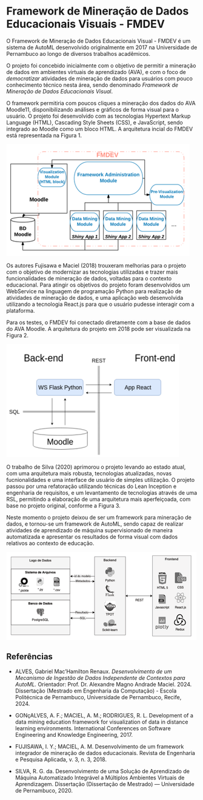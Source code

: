 # Framework de Mineração de Dados Educacionais Visuais - FMDEV

O Framework de Mineração de Dados Educacionais Visual - FMDEV é um sistema de
AutoML desenvolvido originalmente em 2017 na Universidade de Pernambuco ao longo de
diversos trabalhos acadêmicos.

O projeto foi concebido inicialmente com o objetivo de permitir a mineração de dados
em ambientes virtuais de aprendizado (AVA), e com o foco de *democratizar* atividades de mineração de dados para usuários com pouco conhecimento técnico nesta área, sendo denominado
*Framework de Mineração de Dados Educacionais Visual*. 

O framework permitiria com poucos
cliques a mineração dos dados do AVA Moodle11, disponibilizando análises e gráficos de forma
visual para o usuário. O projeto foi desenvolvido com as tecnologias Hypertext Markup Language
(HTML), Cascading Style Sheets (CSS), e JavaScript, sendo integrado ao Moodle como um
bloco HTML. A arquitetura incial do FMDEV está representada na Figura 1.

![Figura 1 - Arquitetura do FMDEV](/docs/img/fmdev_arch_1.png)	

Os autores Fujisawa e Maciel (2018) trouxeram melhorias para o projeto com o
objetivo de modernizar as tecnologias utilizadas e trazer mais funcionalidades de mineração
de dados, voltadas para o contexto educacional. Para atingir os objetivos do projeto foram
desenvolvidos um WebService na linguagem de programação Python para realização de atividades
de mineração de dados, e uma aplicação web desenvolvida utilizando a tecnologia React.js para
que o usuário pudesse interagir com a plataforma. 

Para os testes, o FMDEV foi conectado
diretamente com a base de dados do AVA Moodle. A arquitetura do projeto em 2018 pode ser
visualizada na Figura 2.

![Figura 2 - Arquitetura do FMDEV evoluída](/docs/img/fmdev_arch_2.png)	

O trabalho de Silva (2020) aprimorou o projeto levando ao estado atual, com uma
arquitetura mais robusta, tecnologias atualizadas, novas fucnionalidades e uma interface de
usuário de simples utilização. O projeto passou por uma refatoração utilizando técnicas do Lean
Inception e engenharia de requisitos, e um levantamento de tecnologias através de uma RSL,
permitindo a elaboração de uma arquitetura mais aperfeiçoada, com base no projeto original,
conforme a Figura 3. 

Neste momento o projeto deixou de ser um framework para mineração de
dados, e tornou-se um framework de AutoML, sendo capaz de realizar atividades de aprendizado
de máquina supervisionado de maneira automatizada e apresentar os resultados de forma visual
com dados relativos ao contexto de educação.

![Figura 3 - Arquitetura do FMDEV final](/docs/img/fmdev_arch_3.png)	


## Referências

- ALVES, Gabriel Mac’Hamilton Renaux. *Desenvolvimento de um Mecanismo de Ingestão de Dados Independente de Contextos para AutoML.* Orientador: Prof. Dr. Alexandre Magno Andrade Maciel. 2024. Dissertação (Mestrado em Engenharia da Computação) - Escola Politécnica de Pernambuco, Universidade de Pernambuco, Recife, 2024.

- GONçALVES, A. F.; MACIEL, A. M.; RODRIGUES, R. L. Development of a data
mining education framework for visualization of data in distance learning environments.
International Conferences on Software Engineering and Knowledge Engineering, 2017.

- FUJISAWA, I. Y.; MACIEL, A. M. Desenvolvimento de um framework integrador de
mineração de dados educacionais. Revista de Engenharia e Pesquisa Aplicada, v. 3, n. 3, 2018.

- SILVA, R. G. da. Desenvolvimento de uma Solução de Aprendizado de Máquina
Automatizado Integrável a Múltiplos Ambientes Virtuais de Aprendizagem. Dissertação
(Dissertação de Mestrado) — Universidade de Pernambuco, 2020.